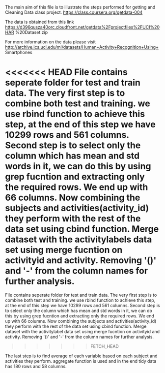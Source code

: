 The main aim of this file is to illustrate the steps performed for
getting and Cleaning Data class project.
https://class.coursera.org/getdata-004

The data is obtained from this link
https://d396qusza40orc.cloudfront.net/getdata%2Fprojectfiles%2FUCI%20HAR
%20Dataset.zip

For more information on the data please visit
http://archive.ics.uci.edu/ml/datasets/Human+Activity+Recognition+Using+
Smartphones


<<<<<<< HEAD
File contains seperate folder for test and train data. The very first
step is to combine both test and training. we use rbind function to
achieve this step, at the end of this step we have 10299 rows and 561
columns. Second step is to select only the column which has mean and std
words in it, we can do this by using grep fucntion and extracting only
the required rows. We end up with 66 columns. Now combining the subjects
and activities(activity_id) they perform with the rest of the data set
using cbind function. Merge dataset with the activitylabels data set
using merge fucntion on activityid and activity. Removing '()' and '-'
from the column names for further analysis.
=======
File contains seperate folder for test and train data. The very first step is to combine both test and training. we use rbind function to achieve this step, at the end of this step we have 10299 rows and 561 columns. Second step is to select only the column which has mean and std words in it, we can do this by using grep fucntion and extracting only the required rows. We end up with 66 columns. Now combining the subjects and activities(activity_id) they perform with the rest of the data set using cbind function. Merge dataset with the activitylabel data set using merge fucntion on activityid and activity. Removing '()' and '-' from the column names for further analysis. 
>>>>>>> FETCH_HEAD

The last step is to find average of each variable based on each subject
and activities they perform. aggregate function is used and in the end
tidy data has 180 rows and 58 columns. 

